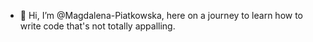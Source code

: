 - 👋 Hi, I’m @Magdalena-Piatkowska, here on a journey to learn how to write code that's not totally appalling.

<!---
Magdalena-Piatkowska/Magdalena-Piatkowska is a ✨ special ✨ repository because its `README.md` (this file) appears on your GitHub profile.
You can click the Preview link to take a look at your changes.
--->
